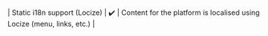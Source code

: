 | Static i18n support (Locize) | :heavy_check_mark: | Content for the platform is localised using Locize (menu, links, etc.) |
